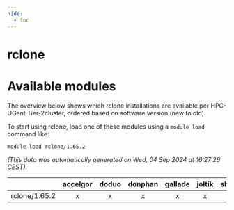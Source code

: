 ```yaml
---
hide:
  - toc
---
```


rclone
======

# Available modules


The overview below shows which rclone installations are available per HPC-UGent Tier-2cluster, ordered based on software version (new to old).

To start using rclone, load one of these modules using a `module load` command like:

```shell
module load rclone/1.65.2
```

*(This data was automatically generated on Wed, 04 Sep 2024 at 16:27:26 CEST)*  

| |accelgor|doduo|donphan|gallade|joltik|shinx|skitty|
| :---: | :---: | :---: | :---: | :---: | :---: | :---: | :---: |
|rclone/1.65.2|x|x|x|x|x|-|x|
